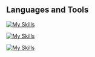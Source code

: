 ## Languages and Tools
[![My Skills](https://skillicons.dev/icons?i=js,ts,react,vue,html,css,sass,tailwind,pug,astro,docker,wordpress)](https://skillicons.dev)

[![My Skills](https://skillicons.dev/icons?i=ai,ps,xd,figma,blender)](https://skillicons.dev)

[![My Skills](https://skillicons.dev/icons?i=github,idea,vscode)](https://skillicons.dev)

